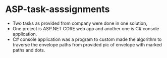 # ASP-task-asssignments

* Two tasks as provided from company were done in one solution,
* One project is ASP.NET CORE web app and another one is C# console application.
* C# console application was a program to custom made the algorithm to traverse the envelope paths from provided pic of envelope with marked paths and dots.
